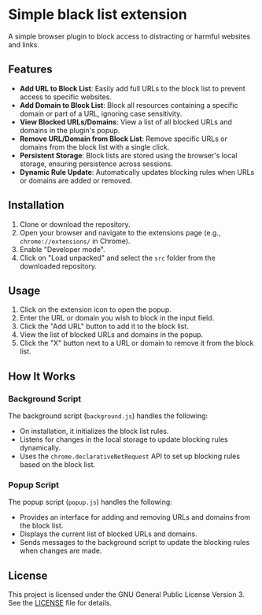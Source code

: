 # Simple black list extension

A simple browser plugin to block access to distracting or harmful websites and links.

## Features

-   **Add URL to Block List**: Easily add full URLs to the block list to prevent access to specific websites.
-   **Add Domain to Block List**: Block all resources containing a specific domain or part of a URL, ignoring case sensitivity.
-   **View Blocked URLs/Domains**: View a list of all blocked URLs and domains in the plugin's popup.
-   **Remove URL/Domain from Block List**: Remove specific URLs or domains from the block list with a single click.
-   **Persistent Storage**: Block lists are stored using the browser's local storage, ensuring persistence across sessions.
-   **Dynamic Rule Update**: Automatically updates blocking rules when URLs or domains are added or removed.

## Installation

1. Clone or download the repository.
2. Open your browser and navigate to the extensions page (e.g., `chrome://extensions/` in Chrome).
3. Enable "Developer mode".
4. Click on "Load unpacked" and select the `src` folder from the downloaded repository.

## Usage

1. Click on the extension icon to open the popup.
2. Enter the URL or domain you wish to block in the input field.
3. Click the "Add URL" button to add it to the block list.
4. View the list of blocked URLs and domains in the popup.
5. Click the "X" button next to a URL or domain to remove it from the block list.

## How It Works

### Background Script

The background script (`background.js`) handles the following:

-   On installation, it initializes the block list rules.
-   Listens for changes in the local storage to update blocking rules dynamically.
-   Uses the `chrome.declarativeNetRequest` API to set up blocking rules based on the block list.

### Popup Script

The popup script (`popup.js`) handles the following:

-   Provides an interface for adding and removing URLs and domains from the block list.
-   Displays the current list of blocked URLs and domains.
-   Sends messages to the background script to update the blocking rules when changes are made.

## License

This project is licensed under the GNU General Public License Version 3. See the [LICENSE](LICENSE) file for details.
